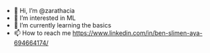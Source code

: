 - 👋 Hi, I’m @zarathacia
- 👀 I’m interested in ML
- 🌱 I’m currently learning the basics
- 📫 How to reach me https://www.linkedin.com/in/ben-slimen-aya-694664174/ 

<!---
zarathacia/zarathacia is a ✨ special ✨ repository because its `README.md` (this file) appears on your GitHub profile.
You can click the Preview link to take a look at your changes.
--->
